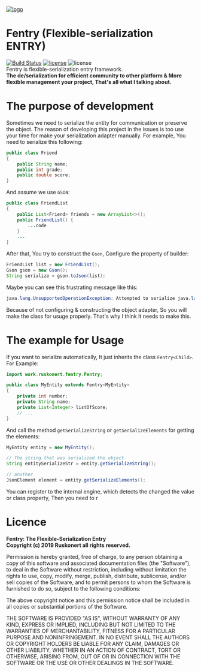 [![logo](https://img.icons8.com/ultraviolet/80/000000/acrobatics.png)](https://github.com/ruskonert/fentry)
# Fentry (Flexible-serialization ENTRY)
[![Build Status](https://travis-ci.org/Ruskonert/Fentry.svg?branch=master)](https://travis-ci.org/Ruskonert/Fentry)
[![license](https://img.shields.io/badge/License-MIT-orange.svg)](https://github.com/Ruskonert/Fentry/blob/master/LICENSE.md)
![license](https://img.shields.io/badge/Version-2.0.0-green.svg)
<br />
Fentry is flexible-serialization entry framework.<br />
<b>The de/serialization for efficient community to other platform & More flexible management your project, That's all what I talking about.</b>

# The purpose of development
Sometimes we need to serialize the entity for communication or preserve the object.
The reason of developing this project in the issues is too use your time for make your serialization adapter manually.
For example, You need to serialize this following:
```java
public class Friend
{
    public String name;
    public int grade;
    public double score;
}
```
And assume we use `GSON`:
```java
public class FriendList
{
    public List<Friend> friends = new ArrayList<>();
    public FriendList() {
        ...code
    }
    ...
}
```
After that, You try to construct the ```Gson```, Configure the property of builder:
```java
FriendList list = new FriendList();
Gson gson = new Gson();
String serialize = gson.toJson(list);
```
Maybe you can see this frustrating message like this:
```java
java.lang.UnsupportedOperationException: Attempted to serialize java.lang.Class: FriendList. Forgot to register a type adapter?
```
Because of not configuring & constructing the object adapter, So you will make the class for usuge properly.
That's why I think It needs to make this.
# The example for Usage
If you want to serialize automatically, It just inherits the class `Fentry<Child>`.
For Example:
```java
import work.ruskonert.fentry.Fentry;

public class MyEntity extends Fentry<MyEntity>
{
    private int number;
    private String name;
    private List<Integer> listOfScore;
    // ... 
}
```
And call the method `getSerializeString` or `getSerializeElements` for getting the elements:
```java
MyEntity entity = new MyEntity();

// The string that was serialized the object
String entitySerializeStr = entity.getSerializeString();

// another
JsonElement element = entity.getSerializeElements();
```
You can register to the internal engine, which detects the changed the value or class property, 
Then you need to r
# Licence
<b>Fentry: The Flexible-Serialization Entry<br />
Copyright (c) 2019 Ruskonert all rights reserved.</b>

Permission is hereby granted, free of charge, to any person obtaining a copy
of this software and associated documentation files (the "Software"), to deal
in the Software without restriction, including without limitation the rights
to use, copy, modify, merge, publish, distribute, sublicense, and/or sell
copies of the Software, and to permit persons to whom the Software is
furnished to do so, subject to the following conditions:

The above copyright notice and this permission notice shall be included in all
copies or substantial portions of the Software.

THE SOFTWARE IS PROVIDED "AS IS", WITHOUT WARRANTY OF ANY KIND, EXPRESS OR
IMPLIED, INCLUDING BUT NOT LIMITED TO THE WARRANTIES OF MERCHANTABILITY,
FITNESS FOR A PARTICULAR PURPOSE AND NONINFRINGEMENT. IN NO EVENT SHALL THE
AUTHORS OR COPYRIGHT HOLDERS BE LIABLE FOR ANY CLAIM, DAMAGES OR OTHER
LIABILITY, WHETHER IN AN ACTION OF CONTRACT, TORT OR OTHERWISE, ARISING FROM,
OUT OF OR IN CONNECTION WITH THE SOFTWARE OR THE USE OR OTHER DEALINGS IN THE
SOFTWARE.